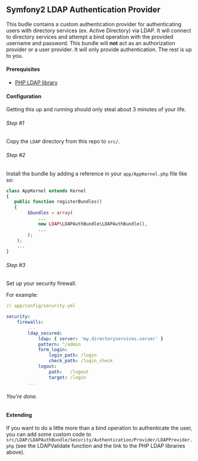 ## Symfony2 LDAP Authentication Provider

This budle contains a custom authentication provider for authenticating users with directory services (ex. Active Directory) via LDAP. It will 
connect to directory services and attempt a bind operation with the provided username and password. This bundle will **not** act as an 
authorization provider or a user provider. It will only provide authentication. The rest is up to you. 

#### Prerequisites

- [PHP LDAP library](http://php.net/manual/en/book.ldap.php)

#### Configuration

Getting this up and running should only steal about 3 minutes of your life. 

###### Step #1

Copy the `LDAP` directory from this repo to `src/`.

###### Step #2

Install the bundle by adding a reference in your `app/AppKernel.php` file like so:

```php
class AppKernel extends Kernel
{
   public function registerBundles()
   {
        $bundles = array(
            ...
            new LDAP\LDAPAuthBundle\LDAPAuthBundle(),
            ...
        );
    );
    ...
}
```

###### Step #3

Set up your security firewall. 

For example:

```yaml
// app/config/security.yml

security:
    firewalls:
        ...
        ldap_secured:
            ldap: { server: 'my.directoryservices.server' }
            pattern: ^/admin
            form_login:
                login_path: /login
                check_path: /login_check
            logout:
                path:   /logout
                target: /login
        ...
```

###### You're done.


#### Extending

If you want to do a little more than a bind operation to authenticate the user, you can add some custom code to 
`src/LDAP/LDAPAuthBundle/Security/Authentication/Provider/LDAPProvider.php` (see the LDAPValidate function and 
the link to the PHP LDAP libraries above).
